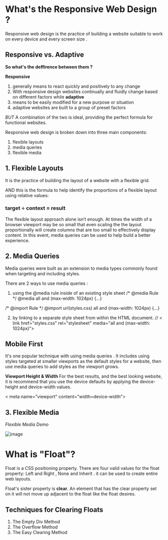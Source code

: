 # What's the Responsive Web Design ?

Responsive web design is the practice of building a website suitable to work on every device and every screen size .

## Responsive vs. Adaptive 

**So what's the deffirence between them ?**

**Responsive** 
1. generally means to react quickly and positively to any change 
2. With responsive design websites continually and fluidly change based on different factors
 while
 **adaptive** 
 1. means to be easily modified for a new purpose or situation
 2. adaptive websites are built to a group of preset factors

 *BUT*
 A combination of the two is ideal, providing the perfect formula for functional websites.


Responsive web design is broken down into three main components:
1. flexible layouts
2. media queries
3. flexible media


## 1. Flexible Layouts

 It is the practice of building the layout of a website with a flexible grid.

  AND this is the formula to help identify the proportions of a flexible layout using relative values:

  ### target ÷ context = result

  The flexible layout approach alone isn’t enough. At times the width of a browser viewport may be so small that even scaling the the layout proportionally will create columns that are too small to effectively display content.
  In this event, media queries can be used to help build a better experience.

## 2. Media Queries
 
 Media queries were built as an extension to media types commonly found when targeting and including styles.

 There are 2 ways to use media queries :
 1. using the @media rule inside of an existing style sheet 
 /* @media Rule */
@media all and (max-width: 1024px) {...}

/* @import Rule */
@import url(styles.css) all and (max-width: 1024px) {...}


 2. by linking to a separate style sheet from within the HTML document. // < link href="styles.css" rel="stylesheet" media="all and (max-width: 1024px)">

## Mobile First

It's one popular technique with using media queries . It includes using styles targeted at smaller viewports as the default styles for a website, then use media queries to add styles as the viewport grows.

 
 **Viewport Height & Width**
 For the best results, and the best looking website, it is recommend that you use the device defaults by applying the device-height and device-width values.

 < meta name="viewport" content="width=device-width">

## 3. Flexible Media

*Flexible Media Demo*

![image](https://css-tricks.com/wp-content/uploads/2012/09/flexible-images.jpg)

# What is "Float"?

Float is a CSS positioning property.
There are four valid values for the float property:  Left and Right , None and Inherit .
it can be used to create entire web layouts.

Float's sister property is **clear**. An element that has the clear property set on it will not move up adjacent to the float like the float desires.

## Techniques for Clearing Floats
 
 1. The Empty Div Method
 2. The Overflow Method
 3. The Easy Clearing Method

 






